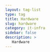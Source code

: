 ```yaml
---
layout: tag-list
type: tag
title: Hardware
slug: hardware
category: it-infra
sidebar: false
description: >
   Hardware
---
```

